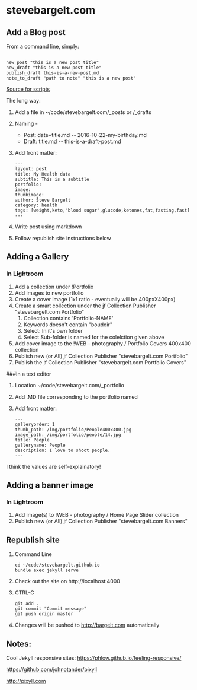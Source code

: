 # stevebargelt.com

## Add a Blog post
From a command line, simply: 

~~~~
    
new_post "this is a new post title"
new_draft "this is a new post title"
publish_draft this-is-a-new-post.md
note_to_draft "path to note" "this is a new post"

~~~~
[Source for scripts](https://github.com/stevebargelt/scripts/) 

The long way: 

1. Add a file in ~/code/stevebargelt.com/_posts or /_drafts
2. Naming - 
    * Post: date+title.md -- 2016-10-22-my-birthday.md
    * Draft: title.md -- this-is-a-draft-post.md
3. Add front matter:

    ~~~~
    ---
    layout: post
    title: My Health data
    subtitle: This is a subtitle
    portfolio: 
    image: 
    thumbimage:
    author: Steve Bargelt
    category: health
    tags: [weight,keto,"blood sugar",glucode,ketones,fat,fasting,fast]
    ---
    ~~~~

1. Write post using markdown
1. Follow republish site instructions below 

## Adding a Gallery

### In Lightroom 
1. Add a collection under !Portfolio
1. Add images to new portfolio
1. Create a cover image (1x1 ratio - eventually will be 400pxX400px)
1. Create a smart collection under the jf Collection Publisher "stevebargelt.com Portfolio"
    1. Collection contains 'Portfolio-NAME'
    1. Keywords doesn't contain "boudoir"
    1. Select: In it's own folder
    1. Select Sub-folder is named for the colelction given above
1. Add cover image to the !WEB - photography / Portfolio Covers 400x400 collection
1. Publish new (or All) jf Collection Publisher "stevebargelt.com Portfolio"
1. Publish the jf Collection Publisher "stevebargelt.com Portfolio Covers"

###In a text editor
1. Location ~/code/stevebargelt.com/_portfolio
1. Add .MD file corresponding to the portfolio named
1. Add front matter:

    ~~~~
    ---
    galleryorder: 1
    thumb_path: /img/portfolio/People400x400.jpg
    image_path: /img/portfolio/people/14.jpg
    title: People
    galleryname: People 
    description: I love to shoot people.
    ---
    ~~~~

I think the values are self-explainatory!

## Adding a banner image

### In Lightroom 

1. Add image(s) to !WEB - photography / Home Page Slider collection
1. Publish new (or All) jf Collection Publisher "stevebargelt.com Banners"

## Republish site
1. Command Line 

    ~~~~
    cd ~/code/stevebargelt.github.io
    bundle exec jekyll serve 
    ~~~~

2. Check out the site on http://localhost:4000
1. CTRL-C 

    ~~~~
    git add .
    git commit "Commit message"
    git push origin master 
    ~~~~

1. Changes will be pushed to http://bargelt.com automatically

## Notes:

Cool Jekyll responsive sites:
https://phlow.github.io/feeling-responsive/

https://github.com/johnotander/pixyll

http://pixyll.com